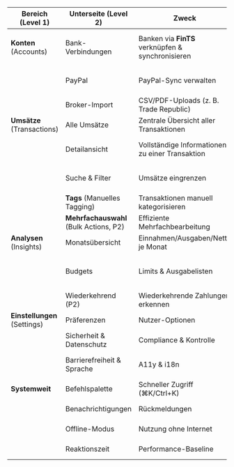 | Bereich (Level 1)            | Unterseite (Level 2)                   | Zweck                                             | Beispielinhalt (Level 3)                                                           |
| ---------------------------- | -------------------------------------- | ------------------------------------------------- | ---------------------------------------------------------------------------------- |
| **Konten** (Accounts)        | Bank-Verbindungen                      | Banken via **FinTS** verknüpfen & synchronisieren | Liste verknüpfter Banken, Button „Bank verbinden“, Status „zuletzt synchronisiert“ |
|                              | PayPal                                 | PayPal-Sync verwalten                             | „Jetzt synchronisieren“, letzter Sync, Fehlerprotokoll                             |
|                              | Broker-Import                          | CSV/PDF-Uploads (z. B. Trade Republic)            | Upload-Feld, Import-Historie mit Status                                            |
| **Umsätze** (Transactions)   | Alle Umsätze                           | Zentrale Übersicht aller Transaktionen            | Tabelle (Datum, Empfänger, Betrag, Konto)                                          |
|                              | Detailansicht                          | Vollständige Informationen zu einer Transaktion   | Metadaten (Buchungstag, Kategorie, Konto), Rohdaten-JSON                           |
|                              | Suche & Filter                         | Umsätze eingrenzen                                | Global Search (/), Filter nach Konto/Anbieter/Kategorie                            |
|                              | **Tags** (Manuelles Tagging)           | Transaktionen manuell kategorisieren              | Tag-Chips, Tag hinzufügen/entfernen                                                |
|                              | **Mehrfachauswahl** (Bulk Actions, P2) | Effiziente Mehrfachbearbeitung                    | Sammel-Tagging, Export ausgewählter Umsätze                                        |
| **Analysen** (Insights)      | Monatsübersicht                        | Einnahmen/Ausgaben/Netto je Monat                 | Kennzahlen, einfache Diagramme                                                     |
|                              | Budgets                                | Limits & Ausgabelisten                            | Liste „Lebensmittel“, Budget-Fortschritt, Warnung bei Überschreitung               |
|                              | Wiederkehrend (P2)                     | Wiederkehrende Zahlungen erkennen                 | Abos, Miete, Gehalt mit Markierung                                                 |
| **Einstellungen** (Settings) | Präferenzen                            | Nutzer-Optionen                                   | Sprache, Währung, Darstellungsoptionen                                             |
|                              | Sicherheit & Datenschutz               | Compliance & Kontrolle                            | Datenexport, Daten löschen, Hinweise                                               |
|                              | Barrierefreiheit & Sprache             | A11y & i18n                                       | Screenreader-Optionen, WCAG-Hinweise, RTL-Layout                                   |
| **Systemweit**               | Befehlspalette                         | Schneller Zugriff (⌘K/Ctrl+K)                     | Fuzzy-Suche nach Befehlen                                                          |
|                              | Benachrichtigungen                     | Rückmeldungen                                     | Toasts: „Sync erfolgreich/fehlgeschlagen“                                          |
|                              | Offline-Modus                          | Nutzung ohne Internet                             | Hinweis „Offline“, Cache, Sync bei Online                                          |
|                              | Reaktionszeit                          | Performance-Baseline                              | <200 ms Interaktions-Latenz, Skeleton-Loader                                       |